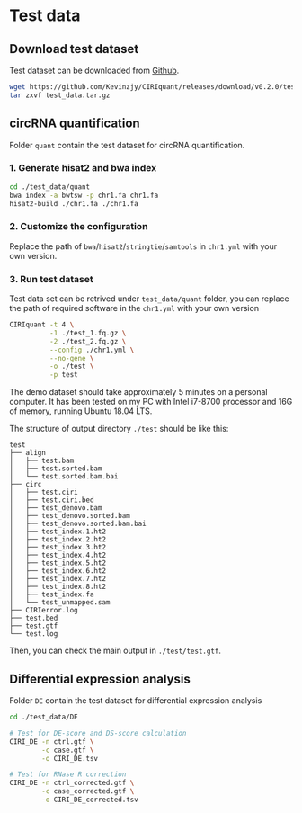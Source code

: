 # Test data

## Download test dataset

Test dataset can be downloaded from [Github](https://github.com/Kevinzjy/CIRIquant/releases/download/v0.2.0/test_data.tar.gz).

```bash
wget https://github.com/Kevinzjy/CIRIquant/releases/download/v0.2.0/test_data.tar.gz
tar zxvf test_data.tar.gz
```

## circRNA quantification

Folder `quant` contain the test dataset for circRNA quantification.

### 1. Generate hisat2 and bwa index

```bash
cd ./test_data/quant
bwa index -a bwtsw -p chr1.fa chr1.fa
hisat2-build ./chr1.fa ./chr1.fa
```

### 2. Customize the configuration

Replace the path of `bwa`/`hisat2`/`stringtie`/`samtools` in `chr1.yml` with your own version.

### 3. Run test dataset

Test data set can be retrived under `test_data/quant` folder, you can replace the path of required software in the `chr1.yml` with your own version

```bash
CIRIquant -t 4 \
          -1 ./test_1.fq.gz \
          -2 ./test_2.fq.gz \
          --config ./chr1.yml \
          --no-gene \
          -o ./test \
          -p test
```

The demo dataset should take approximately 5 minutes on a personal computer. It has been tested on 
my PC with Intel i7-8700 processor and 16G of memory, running Ubuntu 18.04 LTS.

The structure of output directory `./test` should be like this:

```text
test
├── align
│   ├── test.bam
│   ├── test.sorted.bam
│   └── test.sorted.bam.bai
├── circ
│   ├── test.ciri
│   ├── test.ciri.bed
│   ├── test_denovo.bam
│   ├── test_denovo.sorted.bam
│   ├── test_denovo.sorted.bam.bai
│   ├── test_index.1.ht2
│   ├── test_index.2.ht2
│   ├── test_index.3.ht2
│   ├── test_index.4.ht2
│   ├── test_index.5.ht2
│   ├── test_index.6.ht2
│   ├── test_index.7.ht2
│   ├── test_index.8.ht2
│   ├── test_index.fa
│   └── test_unmapped.sam
├── CIRIerror.log
├── test.bed
├── test.gtf
└── test.log
```

Then, you can check the main output in `./test/test.gtf`.

## Differential expression analysis

Folder `DE` contain the test dataset for differential expression analysis

```bash
cd ./test_data/DE

# Test for DE-score and DS-score calculation
CIRI_DE -n ctrl.gtf \
        -c case.gtf \
        -o CIRI_DE.tsv

# Test for RNase R correction
CIRI_DE -n ctrl_corrected.gtf \
        -c case_corrected.gtf \
        -o CIRI_DE_corrected.tsv
```
